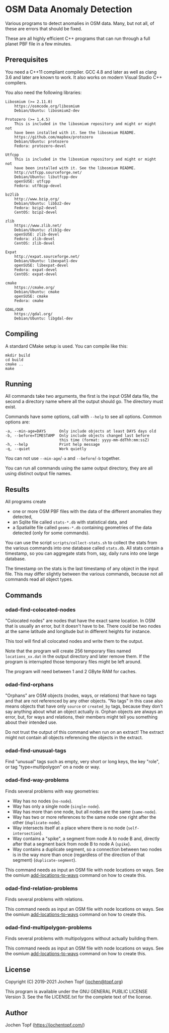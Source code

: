 
# OSM Data Anomaly Detection

Various programs to detect anomalies in OSM data. Many, but not all, of these
are errors that should be fixed.

These are all highly efficient C++ programs that can run through a full planet
PBF file in a few minutes.

## Prerequisites

You need a C++11 compliant compiler. GCC 4.8 and later as well as clang 3.6 and
later are known to work. It also works on modern Visual Studio C++ compilers.

You also need the following libraries:

    Libosmium (>= 2.11.0)
        https://osmcode.org/libosmium
        Debian/Ubuntu: libosmium2-dev

    Protozero (>= 1.4.5)
        This is included in the libosmium repository and might or might not
        have been installed with it. See the libosmium README.
        https://github.com/mapbox/protozero
        Debian/Ubuntu: protozero
        Fedora: protozero-devel

    Utfcpp
        This is included in the libosmium repository and might or might not
        have been installed with it. See the libosmium README.
        http://utfcpp.sourceforge.net/
        Debian/Ubuntu: libutfcpp-dev
        openSUSE: utfcpp
        Fedora: utf8cpp-devel

    bz2lib
        http://www.bzip.org/
        Debian/Ubuntu: libbz2-dev
        Fedora: bzip2-devel
        CentOS: bzip2-devel

    zlib
        https://www.zlib.net/
        Debian/Ubuntu: zlib1g-dev
        openSUSE: zlib-devel
        Fedora: zlib-devel
        CentOS: zlib-devel

    Expat
        http://expat.sourceforge.net/
        Debian/Ubuntu: libexpat1-dev
        openSUSE: libexpat-devel
        Fedora: expat-devel
        CentOS: expat-devel

    cmake
        https://cmake.org/
        Debian/Ubuntu: cmake
        openSUSE: cmake
        Fedora: cmake

    GDAL/OGR
        https://gdal.org/
        Debian/Ubuntu: libgdal-dev

## Compiling

A standard CMake setup is used. You can compile like this:

    mkdir build
    cd build
    cmake ..
    make

## Running

All commands take two arguments, the first is the input OSM data file, the
second a directory name where all the output should go. The directory must
exist.

Commands have some options, call with `--help` to see all options. Common
options are:

    -a, --min-age=DAYS      Only include objects at least DAYS days old
    -b, --before=TIMESTAMP  Only include objects changed last before
                            this time (format: yyyy-mm-ddThh:mm:ssZ)
    -h, --help              Print help message
    -q, --quiet             Work quietly

You can not use `--min-age`/`-a` and `--before`/`-b` together.

You can run all commands using the same output directory, they are all using
distinct output file names.

## Results

All programs create

* one or more OSM PBF files with the data of the different anomalies they
  detected,
* an Sqlite file called `stats-*.db` with statistical data, and
* a Spatialite file called `geoms-*.db` containing geometries of the
  data detected (only for some commands).

You can use the script `scripts/collect-stats.sh` to collect the stats from
the various commands into one database called `stats.db`. All stats contain
a timestamp, so you can aggregate stats from, say, daily runs into one large
database.

The timestamp on the stats is the last timestamp of any object in the input
file. This may differ slightly between the various commands, because not all
commands read all object types.

## Commands

### odad-find-colocated-nodes

"Colocated nodes" are nodes that have the exact same location. In OSM that
is usually an error, but it doesn't have to be. There could be two nodes at
the same latitude and longitude but in different heights for instance.

This tool will find all colocated nodes and write them to the output.

Note that the program will create 256 temporary files named `locations_xx.dat`
in the output directory and later remove them. If the program is interrupted
those temporary files might be left around.

The program will need between 1 and 2 GByte RAM for caches.

### odad-find-orphans

"Orphans" are OSM objects (nodes, ways, or relations) that have no tags and
that are not referenced by any other objects. "No tags" in this case also means
objects that have only `source` or `created_by` tags, because they don't say
anything about what an object actually *is*. Orphan objects are always an
error, but, for ways and relations, their members might tell you something
about their intended use.

Do not trust the output of this command when run on an extract! The extract
might not contain all objects referencing the objects in the extract.

### odad-find-unusual-tags

Find "unusual" tags such as empty, very short or long keys, the key "role",
or tag "type=multipolygon" on a node or way.

### odad-find-way-problems

Finds several problems with way geometries:

* Way has no nodes (`no-node`).
* Way has only a single node (`single-node`).
* Way has more than one node, but all nodes are the same (`same-node`).
* Way has two or more references to the same node one right after the other
  (`duplicate-node`).
* Way intersects itself at a place where there is no node (`self-intersection`).
* Way contains a "spike", a segment from node A to node B and, directly after
  that a segment back from node B to node A (`spike`).
* Way contains a duplicate segment, so a connection between two nodes is
  in the way more than once (regardless of the direction of that segment)
  (`duplicate-segment`).

This command needs as input an OSM file with node locations on ways. See the
osmium
[add-locations-to-ways](https://docs.osmcode.org/osmium/latest/osmium-add-locations-to-ways.html)
command on how to create this.

### odad-find-relation-problems

Finds several problems with relations.

This command needs as input an OSM file with node locations on ways. See the
osmium
[add-locations-to-ways](https://docs.osmcode.org/osmium/latest/osmium-add-locations-to-ways.html)
command on how to create this.

### odad-find-multipolygon-problems

Finds several problems with multipolygons without actually building them.

This command needs as input an OSM file with node locations on ways. See the
osmium
[add-locations-to-ways](https://docs.osmcode.org/osmium/latest/osmium-add-locations-to-ways.html)
command on how to create this.

## License

Copyright (C) 2019-2021  Jochen Topf (jochen@topf.org)

This program is available under the GNU GENERAL PUBLIC LICENSE Version 3.
See the file LICENSE.txt for the complete text of the license.

## Author

Jochen Topf (https://jochentopf.com/)

